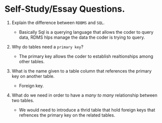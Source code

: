 # Self-Study/Essay Questions.

1. Explain the difference between `RDBMS` and `SQL`.
    - Basically Sql is a querying language that allows the coder to query
      data, RDMS hlps manage the data the coder is trying to query.

2. Why do tables need a `primary key`?
    - The primary key allows the coder to establish realtionships
      among other tables.

3. What is the name given to a table column that references the primary      key on another table.
    - Foreign key.

4. What do we need in order to have a _many to many_ relationship between    two tables.
    - We would need to introduce a thrid table that hold foreign keys
      that refrences the primary key on the related tables.

